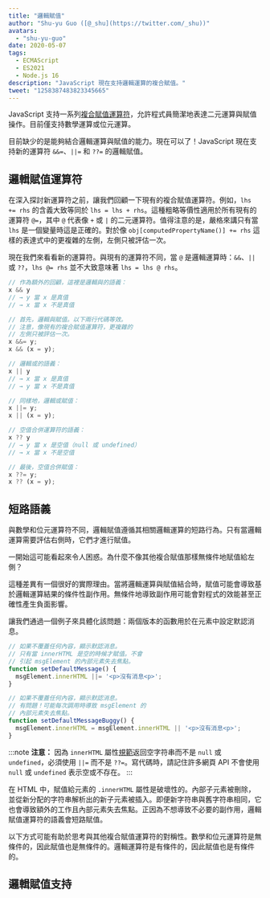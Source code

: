 ```yaml
---
title: "邏輯賦值"
author: "Shu-yu Guo ([@_shu](https://twitter.com/_shu))"
avatars:
  - "shu-yu-guo"
date: 2020-05-07
tags:
  - ECMAScript
  - ES2021
  - Node.js 16
description: "JavaScript 現在支持邏輯運算的複合賦值。"
tweet: "1258387483823345665"
---
```

JavaScript 支持一系列[複合賦值運算符](https://developer.mozilla.org/en-US/docs/Web/JavaScript/Reference/Operators/Assignment_Operators)，允許程式員簡潔地表達二元運算與賦值操作。目前僅支持數學運算或位元運算。

<!--truncate-->
目前缺少的是能夠結合邏輯運算與賦值的能力。現在可以了！JavaScript 現在支持新的運算符 `&&=`、`||=` 和 `??=` 的邏輯賦值。

## 邏輯賦值運算符

在深入探討新運算符之前，讓我們回顧一下現有的複合賦值運算符。例如，`lhs += rhs` 的含義大致等同於 `lhs = lhs + rhs`。這種粗略等價性適用於所有現有的運算符 `@=`，其中 `@` 代表像 `+` 或 `|` 的二元運算符。值得注意的是，嚴格來講只有當 `lhs` 是一個變量時這是正確的。對於像 `obj[computedPropertyName()] += rhs` 這樣的表達式中的更複雜的左側，左側只被評估一次。

現在我們來看看新的運算符。與現有的運算符不同，當 `@` 是邏輯運算時：`&&`、`||` 或 `??`，`lhs @= rhs` 並不大致意味著 `lhs = lhs @ rhs`。

```js
// 作為額外的回顧，這裡是邏輯與的語義：
x && y
// → y 當 x 是真值
// → x 當 x 不是真值

// 首先，邏輯與賦值。以下兩行代碼等效。
// 注意，像現有的複合賦值運算符，更複雜的
// 左側只被評估一次。
x &&= y;
x && (x = y);

// 邏輯或的語義：
x || y
// → x 當 x 是真值
// → y 當 x 不是真值

// 同樣地，邏輯或賦值：
x ||= y;
x || (x = y);

// 空值合併運算符的語義：
x ?? y
// → y 當 x 是空值（null 或 undefined）
// → x 當 x 不是空值

// 最後，空值合併賦值：
x ??= y;
x ?? (x = y);
```

## 短路語義

與數學和位元運算符不同，邏輯賦值遵循其相關邏輯運算的短路行為。只有當邏輯運算需要評估右側時，它們才進行賦值。

一開始這可能看起來令人困惑。為什麼不像其他複合賦值那樣無條件地賦值給左側？

這種差異有一個很好的實際理由。當將邏輯運算與賦值結合時，賦值可能會導致基於邏輯運算結果的條件性副作用。無條件地導致副作用可能會對程式的效能甚至正確性產生負面影響。

讓我們通過一個例子來具體化該問題：兩個版本的函數用於在元素中設定默認消息。

```js
// 如果不覆蓋任何內容，顯示默認消息。
// 只有當 innerHTML 是空的時候才賦值。不會
// 引起 msgElement 的內部元素失去焦點。
function setDefaultMessage() {
  msgElement.innerHTML ||= '<p>沒有消息<p>';
}

// 如果不覆蓋任何內容，顯示默認消息。
// 有問題！可能每次調用時導致 msgElement 的
// 內部元素失去焦點。
function setDefaultMessageBuggy() {
  msgElement.innerHTML = msgElement.innerHTML || '<p>沒有消息<p>';
}
```

:::note
**注意：** 因為 `innerHTML` 屬性[規範](https://w3c.github.io/DOM-Parsing/#dom-innerhtml-innerhtml)返回空字符串而不是 `null` 或 `undefined`，必須使用 `||=` 而不是 `??=`。寫代碼時，請記住許多網頁 API 不會使用 `null` 或 `undefined` 表示空或不存在。
:::

在 HTML 中，賦值給元素的 `.innerHTML` 屬性是破壞性的。內部子元素被刪除，並從新分配的字符串解析出的新子元素被插入。即便新字符串與舊字符串相同，它也會導致額外的工作且內部元素失去焦點。正因為不想導致不必要的副作用，邏輯賦值運算符的語義會短路賦值。

以下方式可能有助於思考與其他複合賦值運算符的對稱性。數學和位元運算符是無條件的，因此賦值也是無條件的。邏輯運算符是有條件的，因此賦值也是有條件的。

## 邏輯賦值支持

<feature-support chrome="85"
                 firefox="79 https://bugzilla.mozilla.org/show_bug.cgi?id=1629106"
                 safari="14 https://developer.apple.com/documentation/safari-release-notes/safari-14-beta-release-notes#New-Features:~:text=新增%20邏輯賦值運算符%20支援。"
                 nodejs="16"
                 babel="是 https://babeljs.io/docs/en/babel-plugin-proposal-logical-assignment-operators"></feature-support>
